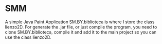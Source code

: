 # SMM
A simple Java Paint Application
SM.BY.biblioteca is where I store the class lienzo2D.
For generate the .jar file, or just compile the program, you need to clone SM.BY.biblioteca, compile it and add it to the main project so you can use the class lienzo2D.
